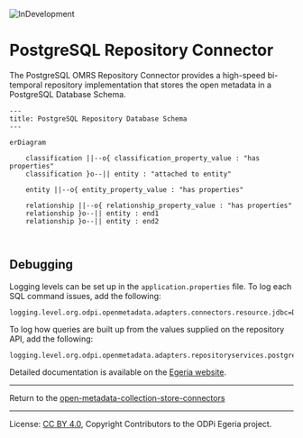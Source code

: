 <!-- SPDX-License-Identifier: CC-BY-4.0 -->
<!-- Copyright Contributors to the ODPi Egeria project. -->


![InDevelopment](../../../images/egeria-content-status-in-development.png#pagewidth)

# PostgreSQL Repository Connector

The PostgreSQL OMRS Repository Connector provides a high-speed bi-temporal repository
implementation that stores the open metadata in a PostgreSQL Database Schema.  



```mermaid
---
title: PostgreSQL Repository Database Schema
---

erDiagram

    classification ||--o{ classification_property_value : "has properties"
    classification }o--|| entity : "attached to entity"
    
    entity ||--o{ entity_property_value : "has properties"

    relationship ||--o{ relationship_property_value : "has properties"
    relationship }o--|| entity : end1
    relationship }o--|| entity : end2

    

```

## Debugging

Logging levels can be set up in the `application.properties` file.  To log each SQL command issues, add the following:

```
logging.level.org.odpi.openmetadata.adapters.connectors.resource.jdbc=DEBUG
```

To log how queries are built up from the values supplied on the repository API, add the following:

```
logging.level.org.odpi.openmetadata.adapters.repositoryservices.postgres.repositoryconnector.database=DEBUG
```


Detailed documentation is available on the [Egeria website](https://egeria-project.org/connectors/repository/postgres/overview/).




----
Return to the [open-metadata-collection-store-connectors](..)


----
License: [CC BY 4.0](https://creativecommons.org/licenses/by/4.0/),
Copyright Contributors to the ODPi Egeria project.
